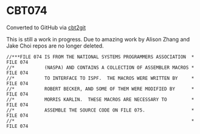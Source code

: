 # CBT074
Converted to GitHub via [cbt2git](https://github.com/wizardofzos/cbt2git)

This is still a work in progress. 
Due to amazing work by Alison Zhang and Jake Choi repos are no longer deleted.

```
//***FILE 074 IS FROM THE NATIONAL SYSTEMS PROGRAMMERS ASSOCIATION  *   FILE 074
//*           (NASPA) AND CONTAINS A COLLECTION OF ASSEMBLER MACROS *   FILE 074
//*           TO INTERFACE TO ISPF.  THE MACROS WERE WRITTEN BY     *   FILE 074
//*           ROBERT BECKER, AND SOME OF THEM WERE MODIFIED BY      *   FILE 074
//*           MORRIS KARLIN.  THESE MACROS ARE NECESSARY TO         *   FILE 074
//*           ASSEMBLE THE SOURCE CODE ON FILE 075.                 *   FILE 074
//*                                                                 *   FILE 074
```

